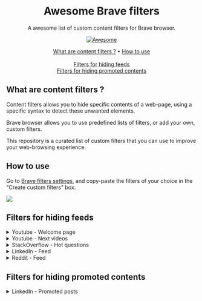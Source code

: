 <h1 align="center">Awesome Brave filters</h1>
<p align="center">
A awesome list of custom content filters for Brave browser.
</p>

<p align="center">
    <a href="https://awesome.re"><img src="https://awesome.re/badge.svg" alt="Awesome" /></a>
</p>

<p align="center">
  <a href="#what-are-content-filters--">What are content filters ?</a> •
  <a href="#how-to-use">How to use</a>
  <br>
  <br>
  <a href="#filters-for-hiding-feeds">Filters for hiding feeds</a>
  <br>
  <a href="#filters-for-hiding-promoted-contents">Filters for hiding promoted contents</a>
</p>


## What are content filters ?

Content filters allows you to hide specific contents of a web-page, using a specific syntax to detect these unwanted elements.

Brave browser allows you to use predefined lists of filters, or add your own, custom filters.

This repository is a curated list of custom filters that you can use to improve your web-browsing experience.


## How to use

Go to [Brave filters settings](brave://settings/shields/filters), and copy-paste the filters of your choice in the "Create custom filters" box.

![](https://github.com/astariul/awesome-brave-filters/assets/43774355/0b9a4824-8c18-4e94-a493-d21fcc1e19d1)


## Filters for hiding feeds

<details><summary>Youtube - Welcome page</summary>

```
youtube.com##ytd-browse:has(div#header:empty)
```

Remove the videos feed displayed on the home page of Youtube.

![](https://github.com/astariul/awesome-brave-filters/assets/43774355/df4e640d-0510-45ab-8831-0d275a1f9a5a)

</details>


<details><summary>Youtube - Next videos</summary>

```
youtube.com##div#columns > div#secondary
```

When you are watching a video, remove the list of videos to watch next displayed on the right.

![](https://github.com/astariul/awesome-brave-filters/assets/43774355/ca4a75fd-74e8-493e-9926-b9187975025e)

</details>


<details><summary>StackOverflow - Hot questions</summary>

```
stackoverflow.com,stackexchange.com##div#hot-network-questions
stackoverflow.com,stackexchange.com##div#feed-link
```

Remove the list of hot questions on the right-side menu, as well as the questions feed button.

![](https://github.com/astariul/awesome-brave-filters/assets/43774355/291bad8f-75ff-4a15-8d94-1b34867f799d)

</details>


<details><summary>LinkedIn - Feed</summary>

```
linkedin.com##main > div:has(h1 + div.scaffold-finite-scroll--infinite)
```

Remove the main page's feed.

![](https://github.com/astariul/awesome-brave-filters/assets/43774355/f5bfa6d1-c78d-4d07-8c3d-4e2dbeee2fce)

</details>


<details><summary>Reddit - Feed</summary>

```
reddit.com##div[style*="width"][style*="100%"] + div[style*="width"][style*="100%"] > div:first-child
```

Remove the feed for any sub-reddit.

![](https://github.com/astariul/awesome-brave-filters/assets/43774355/096ddd6f-cf63-4027-8f4d-437539a45517)

</details>


## Filters for hiding promoted contents

<details><summary>LinkedIn - Promoted posts</summary>

```
linkedin.com##div.feed-shared-update-v2:has(a[aria-label~="sponsorisé"])
linkedin.com##div.feed-shared-update-v2:has(a[aria-label~="Promoted"])
```

Remove promoted posts.

_Note : Only works if the LinkedIn interface is in French or English._

![](https://github.com/astariul/awesome-brave-filters/assets/43774355/a3df6c78-f080-47e0-8d7e-e85ebbeb3d0e)

</details>
